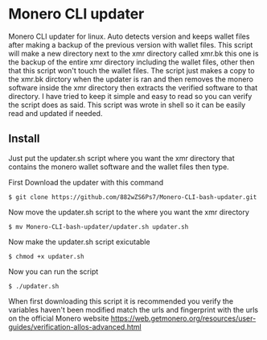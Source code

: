 # Monero CLI updater
Monero CLI updater for linux. Auto detects version and keeps wallet files after making a backup of the previous version with wallet files.
This script will make a new directory next to the xmr directory called xmr.bk this one is the backup of the entire xmr directory including the wallet files, other then that this script won't touch the wallet files. The script just makes a copy to the xmr.bk dirctory when the updater is ran and then removes the monero software inside the xmr directory then extracts the verified software to that directory. I have tried to keep it simple and easy to read so you can verify the script does as said. This script was wrote in shell so it can be easily read and updated if needed.

## Install
Just put the updater.sh script where you want the xmr directory that contains the monero wallet software and the wallet files then type.

First Download the updater with this command
```
$ git clone https://github.com/882wZS6Ps7/Monero-CLI-bash-updater.git
```
Now move the updater.sh script to the where you want the xmr directory
```
$ mv Monero-CLI-bash-updater/updater.sh updater.sh
```
Now make the updater.sh script exicutable
```
$ chmod +x updater.sh
```
Now you can run the script
```
$ ./updater.sh
```
When first downloading this script it is recommended you verify the variables haven't been modified match the urls and fingerprint with the urls on the official Monero website https://web.getmonero.org/resources/user-guides/verification-allos-advanced.html
